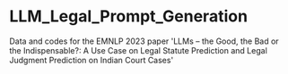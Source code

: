 # LLM_Legal_Prompt_Generation
Data and codes for the EMNLP 2023 paper 'LLMs – the Good, the Bad or the Indispensable?: A Use Case on Legal Statute Prediction and Legal Judgment Prediction on Indian Court Cases'
